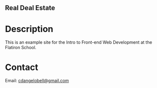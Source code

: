Real Deal Estate
---

# Description

This is an example site for the Intro to Front-end Web Development at the Flatiron School.

# Contact

Email: cdangelobell@gmail.com
